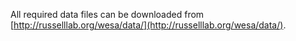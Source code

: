 All required data files can be downloaded from [http://russelllab.org/wesa/data/](http://russelllab.org/wesa/data/).
